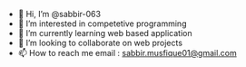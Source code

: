 - 👋 Hi, I’m @sabbir-063
- 👀 I’m interested in competetive programming
- 🌱 I’m currently learning web based application
- 💞️ I’m looking to collaborate on web projects
- 📫 How to reach me email : sabbir.musfique01@gmail.com

<!---
sabbir-063/sabbir-063 is a ✨ special ✨ repository because its `README.md` (this file) appears on your GitHub profile.
You can click the Preview link to take a look at your changes.
--->
